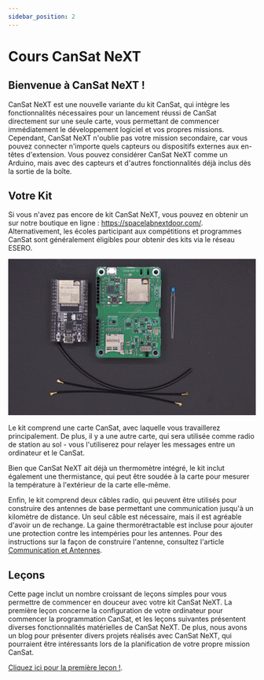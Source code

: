 ```yaml
---
sidebar_position: 2
---
```


# Cours CanSat NeXT

## Bienvenue à CanSat NeXT !

CanSat NeXT est une nouvelle variante du kit CanSat, qui intègre les fonctionnalités nécessaires pour un lancement réussi de CanSat directement sur une seule carte, vous permettant de commencer immédiatement le développement logiciel et vos propres missions. Cependant, CanSat NeXT n'oublie pas votre mission secondaire, car vous pouvez connecter n'importe quels capteurs ou dispositifs externes aux en-têtes d'extension. Vous pouvez considérer CanSat NeXT comme un Arduino, mais avec des capteurs et d'autres fonctionnalités déjà inclus dès la sortie de la boîte.

## Votre Kit

Si vous n'avez pas encore de kit CanSat NeXT, vous pouvez en obtenir un sur notre boutique en ligne : https://spacelabnextdoor.com/. Alternativement, les écoles participant aux compétitions et programmes CanSat sont généralement éligibles pour obtenir des kits via le réseau ESERO.

![Contenu du kit CanSat](./img/kit.png)

Le kit comprend une carte CanSat, avec laquelle vous travaillerez principalement. De plus, il y a une autre carte, qui sera utilisée comme radio de station au sol - vous l'utiliserez pour relayer les messages entre un ordinateur et le CanSat.

Bien que CanSat NeXT ait déjà un thermomètre intégré, le kit inclut également une thermistance, qui peut être soudée à la carte pour mesurer la température à l'extérieur de la carte elle-même.

Enfin, le kit comprend deux câbles radio, qui peuvent être utilisés pour construire des antennes de base permettant une communication jusqu'à un kilomètre de distance. Un seul câble est nécessaire, mais il est agréable d'avoir un de rechange. La gaine thermorétractable est incluse pour ajouter une protection contre les intempéries pour les antennes. Pour des instructions sur la façon de construire l'antenne, consultez l'article [Communication et Antennes](./../CanSat-hardware/communication).

## Leçons

Cette page inclut un nombre croissant de leçons simples pour vous permettre de commencer en douceur avec votre kit CanSat NeXT. La première leçon concerne la configuration de votre ordinateur pour commencer la programmation CanSat, et les leçons suivantes présentent diverses fonctionnalités matérielles de CanSat NeXT. De plus, nous avons un blog pour présenter divers projets réalisés avec CanSat NeXT, qui pourraient être intéressants lors de la planification de votre propre mission CanSat.

[Cliquez ici pour la première leçon !](./lesson1).